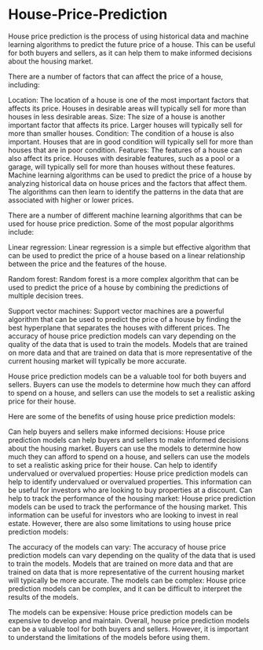 # House-Price-Prediction

House price prediction is the process of using historical data and machine learning algorithms to predict the future price of a house. This can be useful for both buyers and sellers, as it can help them to make informed decisions about the housing market.

There are a number of factors that can affect the price of a house, including:

Location: The location of a house is one of the most important factors that affects its price. Houses in desirable areas will typically sell for more than houses in less desirable areas.
Size: The size of a house is another important factor that affects its price. Larger houses will typically sell for more than smaller houses.
Condition: The condition of a house is also important. Houses that are in good condition will typically sell for more than houses that are in poor condition.
Features: The features of a house can also affect its price. Houses with desirable features, such as a pool or a garage, will typically sell for more than houses without these features.
Machine learning algorithms can be used to predict the price of a house by analyzing historical data on house prices and the factors that affect them. The algorithms can then learn to identify the patterns in the data that are associated with higher or lower prices.

There are a number of different machine learning algorithms that can be used for house price prediction. Some of the most popular algorithms include:

Linear regression: Linear regression is a simple but effective algorithm that can be used to predict the price of a house based on a linear relationship between the price and the features of the house.

Random forest: Random forest is a more complex algorithm that can be used to predict the price of a house by combining the predictions of multiple decision trees.

Support vector machines: Support vector machines are a powerful algorithm that can be used to predict the price of a house by finding the best hyperplane that separates the houses with different prices.
The accuracy of house price prediction models can vary depending on the quality of the data that is used to train the models. Models that are trained on more data and that are trained on data that is more representative of the current housing market will typically be more accurate.

House price prediction models can be a valuable tool for both buyers and sellers. Buyers can use the models to determine how much they can afford to spend on a house, and sellers can use the models to set a realistic asking price for their house.

Here are some of the benefits of using house price prediction models:

Can help buyers and sellers make informed decisions: House price prediction models can help buyers and sellers to make informed decisions about the housing market. Buyers can use the models to determine how much they can afford to spend on a house, and sellers can use the models to set a realistic asking price for their house.
Can help to identify undervalued or overvalued properties: House price prediction models can help to identify undervalued or overvalued properties. This information can be useful for investors who are looking to buy properties at a discount.
Can help to track the performance of the housing market: House price prediction models can be used to track the performance of the housing market. This information can be useful for investors who are looking to invest in real estate.
However, there are also some limitations to using house price prediction models:

The accuracy of the models can vary: The accuracy of house price prediction models can vary depending on the quality of the data that is used to train the models. Models that are trained on more data and that are trained on data that is more representative of the current housing market will typically be more accurate.
The models can be complex: House price prediction models can be complex, and it can be difficult to interpret the results of the models.

The models can be expensive: House price prediction models can be expensive to develop and maintain.
Overall, house price prediction models can be a valuable tool for both buyers and sellers. However, it is important to understand the limitations of the models before using them.
